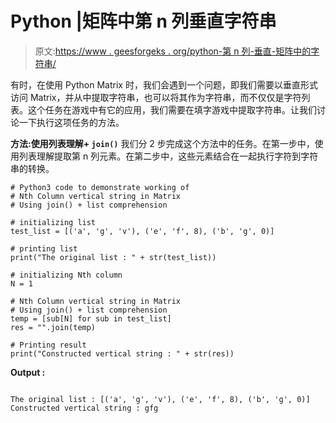 # Python |矩阵中第 n 列垂直字符串

> 原文:[https://www . geesforgeks . org/python-第 n 列-垂直-矩阵中的字符串/](https://www.geeksforgeeks.org/python-nth-column-vertical-string-in-matrix/)

有时，在使用 Python Matrix 时，我们会遇到一个问题，即我们需要以垂直形式访问 Matrix，并从中提取字符串，也可以将其作为字符串，而不仅仅是字符列表。这个任务在游戏中有它的应用，我们需要在填字游戏中提取字符串。让我们讨论一下执行这项任务的方法。

**方法:使用列表理解+ `join()`**
我们分 2 步完成这个方法中的任务。在第一步中，使用列表理解提取第 n 列元素。在第二步中，这些元素结合在一起执行字符到字符串的转换。

```
# Python3 code to demonstrate working of
# Nth Column vertical string in Matrix
# Using join() + list comprehension

# initializing list 
test_list = [('a', 'g', 'v'), ('e', 'f', 8), ('b', 'g', 0)]

# printing list 
print("The original list : " + str(test_list))

# initializing Nth column
N = 1

# Nth Column vertical string in Matrix
# Using join() + list comprehension
temp = [sub[N] for sub in test_list]
res = "".join(temp)

# Printing result
print("Constructed vertical string : " + str(res))
```

**Output :**

```

The original list : [('a', 'g', 'v'), ('e', 'f', 8), ('b', 'g', 0)]
Constructed vertical string : gfg

```